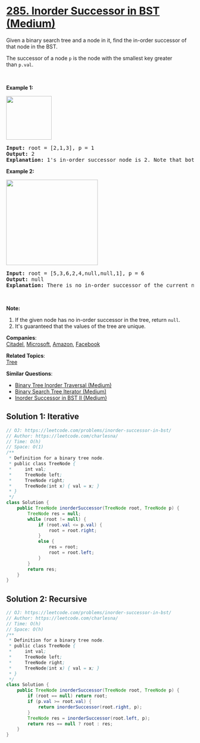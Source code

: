 # [285. Inorder Successor in BST (Medium)](https://leetcode.com/problems/inorder-successor-in-bst/)

<p>Given a binary search tree and a node in it, find the in-order successor of that node in the BST.</p>

<p>The successor of a node&nbsp;<code>p</code>&nbsp;is the node with the smallest key greater than&nbsp;<code>p.val</code>.</p>

<p>&nbsp;</p>

<p><strong>Example 1:</strong></p>
<img alt="" src="https://assets.leetcode.com/uploads/2019/01/23/285_example_1.PNG" style="width: 122px; height: 117px;">
<pre><strong>Input: </strong>root = <span id="example-input-1-1">[2,1,3]</span>, p = <span id="example-input-1-2">1</span>
<strong>Output: </strong><span id="example-output-1">2</span>
<strong>Explanation: </strong>1's in-order successor node is 2. Note that both p and the return value is of TreeNode type.
</pre>

<p><strong>Example 2:</strong></p>
<img alt="" src="https://assets.leetcode.com/uploads/2019/01/23/285_example_2.PNG" style="width: 246px; height: 229px;">
<pre><strong>Input: </strong>root = <span id="example-input-2-1">[5,3,6,2,4,null,null,1]</span>, p = <span id="example-input-2-2">6</span>
<strong>Output: </strong><span id="example-output-2">null</span>
<strong>Explanation: </strong>There is no in-order successor of the current node, so the answer is <code>null</code>.
</pre>

<p>&nbsp;</p>

<p><strong>Note:</strong></p>

<ol>
	<li>If the given node has no in-order successor in the tree, return <code>null</code>.</li>
	<li>It's guaranteed that the values of the tree are unique.</li>
</ol>


**Companies**:  
[Citadel](https://leetcode.com/company/citadel), [Microsoft](https://leetcode.com/company/microsoft), [Amazon](https://leetcode.com/company/amazon), [Facebook](https://leetcode.com/company/facebook)

**Related Topics**:  
[Tree](https://leetcode.com/tag/tree/)

**Similar Questions**:
* [Binary Tree Inorder Traversal (Medium)](https://leetcode.com/problems/binary-tree-inorder-traversal/)
* [Binary Search Tree Iterator (Medium)](https://leetcode.com/problems/binary-search-tree-iterator/)
* [Inorder Successor in BST II (Medium)](https://leetcode.com/problems/inorder-successor-in-bst-ii/)

## Solution 1: Iterative

```java
// OJ: https://leetcode.com/problems/inorder-successor-in-bst/
// Author: https://leetcode.com/charlesna/
// Time: O(h)
// Space: O(1)
/**
 * Definition for a binary tree node.
 * public class TreeNode {
 *     int val;
 *     TreeNode left;
 *     TreeNode right;
 *     TreeNode(int x) { val = x; }
 * }
 */
class Solution {
    public TreeNode inorderSuccessor(TreeNode root, TreeNode p) {
        TreeNode res = null;
        while (root != null) {
            if (root.val <= p.val) {
                root = root.right;
            }
            else {
                res = root;
                root = root.left;
            }
        }
        return res;
    }
}
```

## Solution 2: Recursive

```java
// OJ: https://leetcode.com/problems/inorder-successor-in-bst/
// Author: https://leetcode.com/charlesna/
// Time: O(h)
// Space: O(h)
/**
 * Definition for a binary tree node.
 * public class TreeNode {
 *     int val;
 *     TreeNode left;
 *     TreeNode right;
 *     TreeNode(int x) { val = x; }
 * }
 */
class Solution {
    public TreeNode inorderSuccessor(TreeNode root, TreeNode p) {
        if (root == null) return root;
        if (p.val >= root.val) {
            return inorderSuccessor(root.right, p);
        }     
        TreeNode res = inorderSuccessor(root.left, p);
        return res == null ? root : res;
    }
}
```